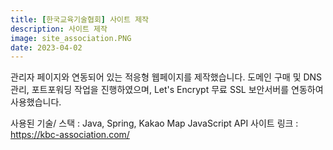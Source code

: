 ```yaml
---
title: [한국교육기술협회] 사이트 제작
description: 사이트 제작
image: site_association.PNG
date: 2023-04-02
---
```


관리자 페이지와 연동되어 있는 적응형 웹페이지를 제작했습니다.
도메인 구매 및 DNS 관리, 포트포워딩 작업을 진행하였으며,
Let's Encrypt 무료 SSL 보안서버를 연동하여 사용했습니다.

사용된 기술/ 스택 : Java, Spring, Kakao Map JavaScript API
사이트 링크 : https://kbc-association.com/

